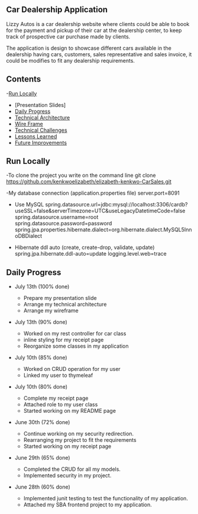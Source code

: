 ## Car Dealership Application

Lizzy Autos is a car dealership website where clients could be able to book for the payment and 
pickup of their car at the dealership center, to keep track of prospective car purchase made by clients.

The application is design to showcase different cars available in the dealership having cars, customers, 
sales representative and sales invoice, it could be modifies to fit any dealership requirements.





## Contents
-[Run Locally](#run-locally)
- [Presentation Slides]
- [Daily Progress](#daily-progress)
- [Technical Architecture](doc/Lizzy-Autos-Technical-Architechture.pdf)
- [Wire Frame](doc/Lizzy-autos-wireframe.pdf)
- [Technical Challenges](#technical-challenges)
- [Lessons Learned](#lessons-learned)
- [Future Improvements](#future-improvements)
## Run Locally
-To clone the project you write on the command line
git clone https://github.com/kenkwoelizabeth/elizabeth-kenkwo-CarSales.git

-My database connection (application.properties file)
server.port=8091

- Use MySQL
spring.datasource.url=jdbc:mysql://localhost:3306/cardb?useSSL=false&serverTimezone=UTC&useLegacyDatetimeCode=false
spring.datasource.username=root
spring.datasource.password=password
spring.jpa.properties.hibernate.dialect=org.hibernate.dialect.MySQL5InnoDBDialect

- Hibernate ddl auto (create, create-drop, validate, update)
spring.jpa.hibernate.ddl-auto=update
logging.level.web=trace



## Daily Progress
- July 13th (100% done)
  - Prepare my presentation slide
  - Arrange my technical architecture
  - Arrange my wireframe


- July 13th (90% done)
  - Worked on my rest controller for car class
  - inline styling for my receipt page
  - Reorganize some classes in my application

- July 10th (85% done)
  - Worked on CRUD operation for my user
  - Linked my user to thymeleaf

- July 10th (80% done)
  - Complete my receipt page
  - Attached role to my user class
  - Started working on my README page


- June 30th (72% done)
  - Continue working on my security redirection.
  - Rearranging my project to fit the requirements
  - Started working on my receipt page


- June 29th (65% done)
  - Completed the CRUD for all my models.
  - Implemented security in my project.


- June 28th (60% done)
  - Implemented junit testing to test the functionality of my application.
  - Attached my SBA frontend project to my application.






